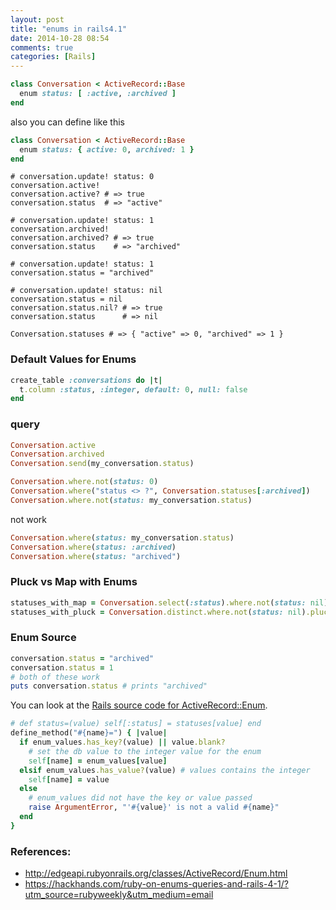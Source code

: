 ```yaml
---
layout: post
title: "enums in rails4.1"
date: 2014-10-28 08:54
comments: true
categories: [Rails]
---
```


```ruby
class Conversation < ActiveRecord::Base
  enum status: [ :active, :archived ]
end
```
also you can define like this
```ruby
class Conversation < ActiveRecord::Base
  enum status: { active: 0, archived: 1 }
end
```

```
# conversation.update! status: 0
conversation.active!
conversation.active? # => true
conversation.status  # => "active"

# conversation.update! status: 1
conversation.archived!
conversation.archived? # => true
conversation.status    # => "archived"

# conversation.update! status: 1
conversation.status = "archived"

# conversation.update! status: nil
conversation.status = nil
conversation.status.nil? # => true
conversation.status      # => nil

Conversation.statuses # => { "active" => 0, "archived" => 1 }
```

### Default Values for Enums
```ruby
create_table :conversations do |t|
  t.column :status, :integer, default: 0, null: false
end
```

### query
```ruby
Conversation.active
Conversation.archived
Conversation.send(my_conversation.status)

Conversation.where.not(status: 0)
Conversation.where("status <> ?", Conversation.statuses[:archived])
Conversation.where.not(status: my_conversation.status)
```
not work
```ruby
Conversation.where(status: my_conversation.status)
Conversation.where(status: :archived)
Conversation.where(status: "archived")
```

### Pluck vs Map with Enums
```ruby
statuses_with_map = Conversation.select(:status).where.not(status: nil).distinct.map(&:status)               ===>  ["active", "archived"]
statuses_with_pluck = Conversation.distinct.where.not(status: nil).pluck(:status)                            ===>  [0, 1]
```

### Enum Source
```ruby
conversation.status = "archived"
conversation.status = 1
# both of these work
puts conversation.status # prints "archived"
```
You can look at the [Rails source code for ActiveRecord::Enum](https://github.com/rails/rails/blob/877ea784e4cd0d539bdfbd15839ae3d28169b156/activerecord/lib/active_record/enum.rb#L82).
```ruby
# def status=(value) self[:status] = statuses[value] end
define_method("#{name}=") { |value|
  if enum_values.has_key?(value) || value.blank?
    # set the db value to the integer value for the enum
    self[name] = enum_values[value]
  elsif enum_values.has_value?(value) # values contains the integer
    self[name] = value
  else
    # enum_values did not have the key or value passed
    raise ArgumentError, "'#{value}' is not a valid #{name}"
  end
}
```

### References:
* http://edgeapi.rubyonrails.org/classes/ActiveRecord/Enum.html
* https://hackhands.com/ruby-on-enums-queries-and-rails-4-1/?utm_source=rubyweekly&utm_medium=email
